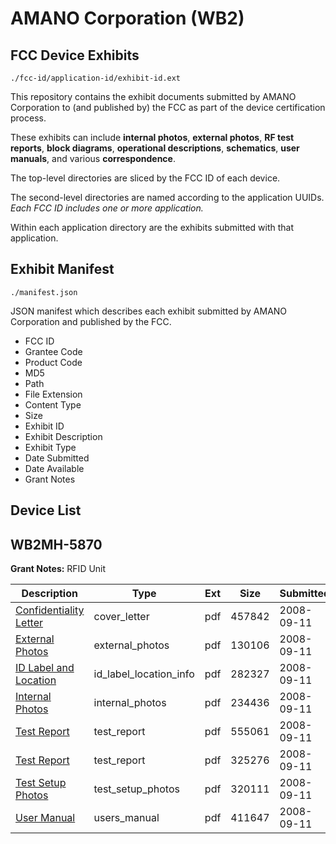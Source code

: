 # AMANO Corporation (WB2)
## FCC Device Exhibits

```
./fcc-id/application-id/exhibit-id.ext
```

This repository contains the exhibit documents submitted by AMANO Corporation to (and published by) the FCC as part of the device certification process.

These exhibits can include **internal photos**, **external photos**, **RF test reports**, **block diagrams**, **operational descriptions**, **schematics**, **user manuals**, and various **correspondence**.

The top-level directories are sliced by the FCC ID of each device.

The second-level directories are named according to the application UUIDs. *Each FCC ID includes one or more application.*

Within each application directory are the exhibits submitted with that application. 

## Exhibit Manifest

```
./manifest.json
```

JSON manifest which describes each exhibit submitted by AMANO Corporation and published by the FCC.

- FCC ID
- Grantee Code
- Product Code
- MD5
- Path
- File Extension
- Content Type
- Size
- Exhibit ID
- Exhibit Description
- Exhibit Type
- Date Submitted
- Date Available
- Grant Notes

## Device List
## WB2MH-5870
**Grant Notes:** RFID Unit

| Description | Type | Ext | Size | Submitted | Available |
| ----------- | ---- | --- | ---- | --------- | --------- |
| [Confidentiality Letter](WB2MH-5870/0f776ac07777608afc4dc6a5ea8613c3/999766.pdf) | cover_letter | pdf | 457842 | 2008-09-11 | 2008-09-11 |
| [External Photos](WB2MH-5870/0f776ac07777608afc4dc6a5ea8613c3/999763.pdf) | external_photos | pdf | 130106 | 2008-09-11 | 2008-09-11 |
| [ID Label and Location](WB2MH-5870/0f776ac07777608afc4dc6a5ea8613c3/999762.pdf) | id_label_location_info | pdf | 282327 | 2008-09-11 | 2008-09-11 |
| [Internal Photos](WB2MH-5870/0f776ac07777608afc4dc6a5ea8613c3/999761.pdf) | internal_photos | pdf | 234436 | 2008-09-11 | 2008-09-11 |
| [Test Report](WB2MH-5870/0f776ac07777608afc4dc6a5ea8613c3/999757.pdf) | test_report | pdf | 555061 | 2008-09-11 | 2008-09-11 |
| [Test Report](WB2MH-5870/0f776ac07777608afc4dc6a5ea8613c3/999758.pdf) | test_report | pdf | 325276 | 2008-09-11 | 2008-09-11 |
| [Test Setup Photos](WB2MH-5870/0f776ac07777608afc4dc6a5ea8613c3/999756.pdf) | test_setup_photos | pdf | 320111 | 2008-09-11 | 2008-09-11 |
| [User Manual](WB2MH-5870/0f776ac07777608afc4dc6a5ea8613c3/999755.pdf) | users_manual | pdf | 411647 | 2008-09-11 | 2008-09-11 |
